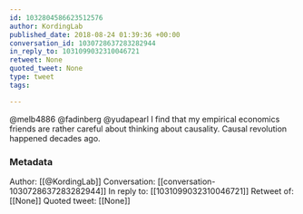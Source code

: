 ```yaml
---
id: 1032804586623512576
author: KordingLab
published_date: 2018-08-24 01:39:36 +00:00
conversation_id: 1030728637283282944
in_reply_to: 1031099032310046721
retweet: None
quoted_tweet: None
type: tweet
tags:

---
```


@melb4886 @fadinberg @yudapearl I find that my empirical economics friends are rather careful about thinking about causality. Causal revolution happened decades ago.

### Metadata

Author: [[@KordingLab]]
Conversation: [[conversation-1030728637283282944]]
In reply to: [[1031099032310046721]]
Retweet of: [[None]]
Quoted tweet: [[None]]
